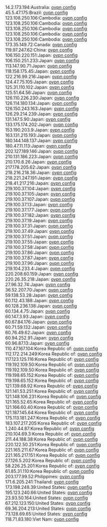 14.2.173.194:Australia: [ovpn config](vpn/14_2_173_194.ovpn)  
45.5.47.175:Brazil: [ovpn config](vpn/45_5_47_175.ovpn)  
123.108.250.106:Cambodia: [ovpn config](vpn/123_108_250_106.ovpn)  
123.108.250.106:Cambodia: [ovpn config](vpn/123_108_250_106.ovpn)  
123.108.250.106:Cambodia: [ovpn config](vpn/123_108_250_106.ovpn)  
123.108.250.106:Cambodia: [ovpn config](vpn/123_108_250_106.ovpn)  
123.108.250.106:Cambodia: [ovpn config](vpn/123_108_250_106.ovpn)  
173.35.149.72:Canada: [ovpn config](vpn/173_35_149_72.ovpn)  
119.97.247.62:China: [ovpn config](vpn/119_97_247_62.ovpn)  
106.150.220.151:Japan: [ovpn config](vpn/106_150_220_151.ovpn)  
106.150.251.233:Japan: [ovpn config](vpn/106_150_251_233.ovpn)  
113.147.90.71:Japan: [ovpn config](vpn/113_147_90_71.ovpn)  
118.158.175.45:Japan: [ovpn config](vpn/118_158_175_45.ovpn)  
122.216.99.216:Japan: [ovpn config](vpn/122_216_99_216.ovpn)  
124.47.75.105:Japan: [ovpn config](vpn/124_47_75_105.ovpn)  
125.31.110.102:Japan: [ovpn config](vpn/125_31_110_102.ovpn)  
125.51.64.56:Japan: [ovpn config](vpn/125_51_64_56.ovpn)  
126.110.226.230:Japan: [ovpn config](vpn/126_110_226_230.ovpn)  
126.114.180.134:Japan: [ovpn config](vpn/126_114_180_134.ovpn)  
126.150.243.163:Japan: [ovpn config](vpn/126_150_243_163.ovpn)  
126.29.214.239:Japan: [ovpn config](vpn/126_29_214_239.ovpn)  
131.147.5.90:Japan: [ovpn config](vpn/131_147_5_90.ovpn)  
133.175.174.202:Japan: [ovpn config](vpn/133_175_174_202.ovpn)  
153.190.203.9:Japan: [ovpn config](vpn/153_190_203_9.ovpn)  
163.131.215.193:Japan: [ovpn config](vpn/163_131_215_193.ovpn)  
180.144.148.137:Japan: [ovpn config](vpn/180_144_148_137.ovpn)  
180.47.11.113:Japan: [ovpn config](vpn/180_47_11_113.ovpn)  
202.127.189.146:Japan: [ovpn config](vpn/202_127_189_146.ovpn)  
210.131.186.223:Japan: [ovpn config](vpn/210_131_186_223.ovpn)  
210.170.8.26:Japan: [ovpn config](vpn/210_170_8_26.ovpn)  
217.178.205.62:Japan: [ovpn config](vpn/217_178_205_62.ovpn)  
218.216.218.36:Japan: [ovpn config](vpn/218_216_218_36.ovpn)  
218.221.247.191:Japan: [ovpn config](vpn/218_221_247_191.ovpn)  
218.41.217.216:Japan: [ovpn config](vpn/218_41_217_216.ovpn)  
219.100.37.104:Japan: [ovpn config](vpn/219_100_37_104.ovpn)  
219.100.37.105:Japan: [ovpn config](vpn/219_100_37_105.ovpn)  
219.100.37.107:Japan: [ovpn config](vpn/219_100_37_107.ovpn)  
219.100.37.13:Japan: [ovpn config](vpn/219_100_37_13.ovpn)  
219.100.37.177:Japan: [ovpn config](vpn/219_100_37_177.ovpn)  
219.100.37.182:Japan: [ovpn config](vpn/219_100_37_182.ovpn)  
219.100.37.19:Japan: [ovpn config](vpn/219_100_37_19.ovpn)  
219.100.37.31:Japan: [ovpn config](vpn/219_100_37_31.ovpn)  
219.100.37.49:Japan: [ovpn config](vpn/219_100_37_49.ovpn)  
219.100.37.51:Japan: [ovpn config](vpn/219_100_37_51.ovpn)  
219.100.37.55:Japan: [ovpn config](vpn/219_100_37_55.ovpn)  
219.100.37.58:Japan: [ovpn config](vpn/219_100_37_58.ovpn)  
219.100.37.86:Japan: [ovpn config](vpn/219_100_37_86.ovpn)  
219.100.37.87:Japan: [ovpn config](vpn/219_100_37_87.ovpn)  
219.100.37.96:Japan: [ovpn config](vpn/219_100_37_96.ovpn)  
219.104.233.4:Japan: [ovpn config](vpn/219_104_233_4.ovpn)  
220.208.60.159:Japan: [ovpn config](vpn/220_208_60_159.ovpn)  
220.26.35.218:Japan: [ovpn config](vpn/220_26_35_218.ovpn)  
27.96.32.74:Japan: [ovpn config](vpn/27_96_32_74.ovpn)  
36.52.207.70:Japan: [ovpn config](vpn/36_52_207_70.ovpn)  
59.138.53.28:Japan: [ovpn config](vpn/59_138_53_28.ovpn)  
60.112.43.188:Japan: [ovpn config](vpn/60_112_43_188.ovpn)  
60.128.236.138:Japan: [ovpn config](vpn/60_128_236_138.ovpn)  
60.134.4.75:Japan: [ovpn config](vpn/60_134_4_75.ovpn)  
60.147.3.93:Japan: [ovpn config](vpn/60_147_3_93.ovpn)  
60.67.84.176:Japan: [ovpn config](vpn/60_67_84_176.ovpn)  
60.71.59.132:Japan: [ovpn config](vpn/60_71_59_132.ovpn)  
60.76.49.62:Japan: [ovpn config](vpn/60_76_49_62.ovpn)  
60.94.252.91:Japan: [ovpn config](vpn/60_94_252_91.ovpn)  
60.96.87.13:Japan: [ovpn config](vpn/60_96_87_13.ovpn)  
110.47.167.104:Korea Republic of: [ovpn config](vpn/110_47_167_104.ovpn)  
112.172.214.249:Korea Republic of: [ovpn config](vpn/112_172_214_249.ovpn)  
117.123.125.116:Korea Republic of: [ovpn config](vpn/117_123_125_116.ovpn)  
119.192.109.50:Korea Republic of: [ovpn config](vpn/119_192_109_50.ovpn)  
119.192.109.50:Korea Republic of: [ovpn config](vpn/119_192_109_50.ovpn)  
119.198.65.152:Korea Republic of: [ovpn config](vpn/119_198_65_152.ovpn)  
119.198.65.152:Korea Republic of: [ovpn config](vpn/119_198_65_152.ovpn)  
121.139.68.92:Korea Republic of: [ovpn config](vpn/121_139_68_92.ovpn)  
121.141.53.251:Korea Republic of: [ovpn config](vpn/121_141_53_251.ovpn)  
121.148.106.231:Korea Republic of: [ovpn config](vpn/121_148_106_231.ovpn)  
121.165.52.65:Korea Republic of: [ovpn config](vpn/121_165_52_65.ovpn)  
121.166.60.40:Korea Republic of: [ovpn config](vpn/121_166_60_40.ovpn)  
121.187.145.64:Korea Republic of: [ovpn config](vpn/121_187_145_64.ovpn)  
175.113.181.247:Korea Republic of: [ovpn config](vpn/175_113_181_247.ovpn)  
183.107.217.205:Korea Republic of: [ovpn config](vpn/183_107_217_205.ovpn)  
1.240.44.87:Korea Republic of: [ovpn config](vpn/1_240_44_87.ovpn)  
210.104.69.3:Korea Republic of: [ovpn config](vpn/210_104_69_3.ovpn)  
211.44.188.38:Korea Republic of: [ovpn config](vpn/211_44_188_38.ovpn)  
220.122.50.251:Korea Republic of: [ovpn config](vpn/220_122_50_251.ovpn)  
221.165.211.67:Korea Republic of: [ovpn config](vpn/221_165_211_67.ovpn)  
221.165.217.151:Korea Republic of: [ovpn config](vpn/221_165_217_151.ovpn)  
27.126.5.202:Korea Republic of: [ovpn config](vpn/27_126_5_202.ovpn)  
58.226.25.201:Korea Republic of: [ovpn config](vpn/58_226_25_201.ovpn)  
61.85.31.110:Korea Republic of: [ovpn config](vpn/61_85_31_110.ovpn)  
203.177.99.52:Philippines: [ovpn config](vpn/203_177_99_52.ovpn)  
171.6.205.241:Thailand: [ovpn config](vpn/171_6_205_241.ovpn)  
173.198.248.39:United States: [ovpn config](vpn/173_198_248_39.ovpn)  
195.123.240.66:United States: [ovpn config](vpn/195_123_240_66.ovpn)  
23.93.50.164:United States: [ovpn config](vpn/23_93_50_164.ovpn)  
67.212.123.150:United States: [ovpn config](vpn/67_212_123_150.ovpn)  
69.36.204.213:United States: [ovpn config](vpn/69_36_204_213.ovpn)  
73.128.69.65:United States: [ovpn config](vpn/73_128_69_65.ovpn)  
118.71.83.180:Viet Nam: [ovpn config](vpn/118_71_83_180.ovpn)  
